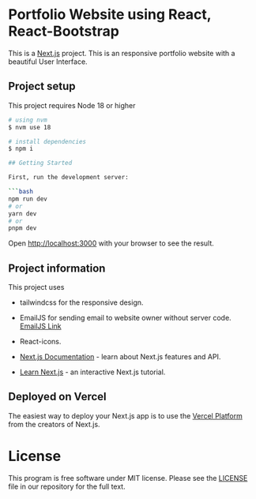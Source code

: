 # Portfolio Website using React, React-Bootstrap

This is a [Next.js](https://nextjs.org/) project. This is an responsive portfolio website with a beautiful User Interface.

## Project setup

This project requires Node 18 or higher

````sh
# using nvm
$ nvm use 18

# install dependencies
$ npm i

## Getting Started

First, run the development server:

```bash
npm run dev
# or
yarn dev
# or
pnpm dev
````

Open [http://localhost:3000](http://localhost:3000) with your browser to see the result.

## Project information

This project uses

- tailwindcss for the responsive design.
- EmailJS for sending email to website owner without server code. [EmailJS Link](https://www.emailjs.com/)
- React-icons.

- [Next.js Documentation](https://nextjs.org/docs) - learn about Next.js features and API.
- [Learn Next.js](https://nextjs.org/learn) - an interactive Next.js tutorial.

## Deployed on Vercel

The easiest way to deploy your Next.js app is to use the [Vercel Platform](https://vercel.com/new?utm_medium=default-template&filter=next.js&utm_source=create-next-app&utm_campaign=create-next-app-readme) from the creators of Next.js.

# License

This program is free software under MIT license. Please see the [LICENSE](LICENSE) file in our repository for the full text.
